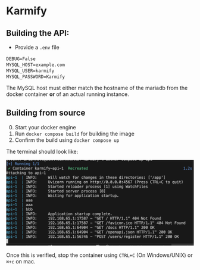 # Karmify


## Building the API:

- Provide a `.env` file

```env
DEBUG=False
MYSQL_HOST=example.com
MYSQL_USER=karmify
MYSQL_PASSWORD=Karmify
```

The MySQL host must either match the hostname of the mariadb from the docker container **or** of an actual running instance.

## Building from source

0. Start your docker engine
1. Run `docker compose build` for building the image
2. Confirm the build using `docker compose up`

The terminal should look like:

![alt text](docs/assets/image.png)

Once this is verified, stop the container using `CTRL+C` (On Windows/UNIX) or `⌘+c` on mac.

